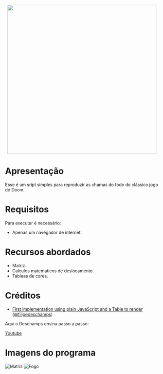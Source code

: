 
<p align="center">
  <a >
    <img src="https://github.com/ezequielsd/FogoDoDoom/blob/master/images/Fogo.gif?raw=true" width="490">
  </a>
</p>




# Apresentação

Esse é um sript simples para reproduzir as chamas do fodo do clássico jogo do Doom.


# Requisitos

Para executar é necessário:

* Apenas um navegador de internet. 


# Recursos abordados

* Matriz.
* Calculos matematicos de deslocamento.
* Tableas de cores.


# Créditos

- [First implementation using plain JavaScript and a Table to render](https://filipedeschamps.github.io/doom-fire-algorithm/playground/1st-implementation-with-tables/) ([@filipedeschamps](https://github.com/filipedeschamps))

Aqui o Deschamps ensina passo a passo:

[Youtube](https://www.youtube.com/watch?v=fxm8cadCqbs)


# Imagens do programa

![Matriz](images/Matriz.gif)
![Fogo](images/Fogo.gif)

